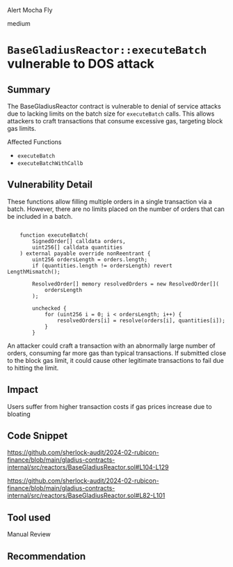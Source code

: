 Alert Mocha Fly

medium

# `BaseGladiusReactor::executeBatch` vulnerable to DOS attack

## Summary
The BaseGladiusReactor contract is vulnerable to denial of service attacks due to lacking limits on the batch size for `executeBatch` calls. This allows attackers to craft transactions that consume excessive gas, targeting block gas limits.

Affected Functions

  - `executeBatch`
  - `executeBatchWithCallb`

## Vulnerability Detail
These functions allow filling multiple orders in a single transaction via a batch. However, there are no limits placed on the number of orders that can be included in a batch.

```solidity

    function executeBatch(
        SignedOrder[] calldata orders,
        uint256[] calldata quantities
    ) external payable override nonReentrant {
        uint256 ordersLength = orders.length;
        if (quantities.length != ordersLength) revert LengthMismatch();

        ResolvedOrder[] memory resolvedOrders = new ResolvedOrder[](
            ordersLength
        );

        unchecked {
            for (uint256 i = 0; i < ordersLength; i++) {
                resolvedOrders[i] = resolve(orders[i], quantities[i]);
            }
        }
```

An attacker could craft a transaction with an abnormally large number of orders, consuming far more gas than typical transactions. If submitted close to the block gas limit, it could cause other legitimate transactions to fail due to hitting the limit.


## Impact
Users suffer from higher transaction costs if gas prices increase due to bloating

## Code Snippet

https://github.com/sherlock-audit/2024-02-rubicon-finance/blob/main/gladius-contracts-internal/src/reactors/BaseGladiusReactor.sol#L104-L129

https://github.com/sherlock-audit/2024-02-rubicon-finance/blob/main/gladius-contracts-internal/src/reactors/BaseGladiusReactor.sol#L82-L101

## Tool used

Manual Review

## Recommendation
